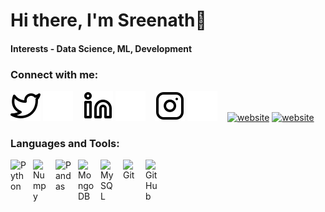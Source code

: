 # Hi there, I'm Sreenath👋

#### Interests - Data Science, ML, Development

### Connect with me:

[![website](./img/twitter-light.svg)](https://twitter.com/SreenathSankar#gh-light-mode-only)
[![website](./img/twitter-dark.svg)](https://twitter.com/SreenathSankar#gh-dark-mode-only)
&nbsp;&nbsp;
[![website](./img/linkedin-light.svg)](https://linkedin.com/in/sreenath-sankar#gh-light-mode-only)
[![website](./img/linkedin-dark.svg)](https://linkedin.com/in/sreenath-sankar#gh-dark-mode-only)
&nbsp;&nbsp;
[![website](./img/instagram-light.svg)](https://instagram.com/sreenath_sankar#gh-light-mode-only)
[![website](./img/instagram-dark.svg)](https://instagram.com/sreenath_sankar#gh-dark-mode-only)
&nbsp;&nbsp;
[![website](./img/kaggle-light.svg)](https://kaggle.com/SreenathSankar#gh-light-mode-only)
[![website](./img/kaggle-dark.svg)](https://kaggle.com/SreenathSankar#gh-dark-mode-only)

### Languages and Tools:

<img align="left" alt="Python" width="26px" src="https://cdn.jsdelivr.net/gh/devicons/devicon/icons/python/python-original.svg" style="padding-right:10px;" />
<img align="left" alt="Numpy" width="26px" src="https://cdn.jsdelivr.net/gh/devicons/devicon/icons/numpy/numpy-original.svg" style="padding-right:10px;" />
<img align="left" alt="Pandas" width="26px" src="https://cdn.jsdelivr.net/gh/devicons/devicon/icons/pandas/pandas-original.svg" style="padding-right:10px;" />
<img align="left" alt="MongoDB" width="26px" src="https://cdn.jsdelivr.net/gh/devicons/devicon/icons/mongodb/mongodb-original.svg" style="padding-right:10px;" />
<img align="left" alt="MySQL" width="26px" src="https://cdn.jsdelivr.net/gh/devicons/devicon/icons/mysql/mysql-original.svg" style="padding-right:10px;" />
<img align="left" alt="Git" width="26px" src="https://cdn.jsdelivr.net/gh/devicons/devicon/icons/git/git-original.svg" style="padding-right:10px;" />
<img align="left" alt="GitHub" width="26px" src="https://cdn.jsdelivr.net/gh/devicons/devicon/icons/github/github-original.svg" style="padding-right:10px;" />
